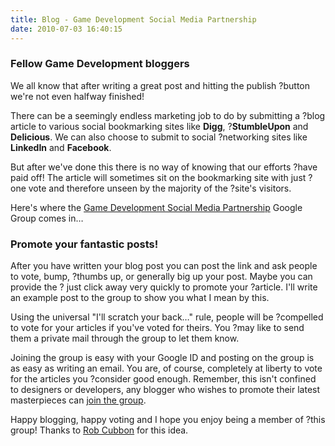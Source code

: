 ```yaml
---
title: Blog - Game Development Social Media Partnership
date: 2010-07-03 16:40:15
---
```


### Fellow Game Development bloggers

We all know that after writing a great post and hitting the publish
?button we're not even halfway finished!

There can be a seemingly endless marketing job to do by submitting a
?blog article to various social bookmarking sites like **Digg**,
?**StumbleUpon** and **Delicious**. We can also choose to submit to
social ?networking sites like **LinkedIn** and **Facebook**.

But after we've done this there is no way of knowing that our efforts
?have paid off! The article will sometimes sit on the bookmarking site
with just ?one vote and therefore unseen by the majority of the ?site's
visitors.

Here's where the [Game Development Social Media
Partnership](http://groups.google.com/group/game-development-social-media-partnership) Google Group comes in…

### Promote your fantastic posts!

After you have written your blog post you can post the link and ask
people to vote, bump, ?thumbs up, or generally big up your post. Maybe
you can provide the ?
just click away very quickly to promote your ?article. I'll write an
example post to the group to show you what I mean by this.

Using the universal "I'll scratch your back…" rule, people will be
?compelled to vote for your articles if you've voted for theirs. You
?may like to send them a private mail through the group to let them
know.

Joining the group is easy with your Google ID and posting on the group
is as easy as writing an email. You are, of course, completely at
liberty to vote for the articles you ?consider good enough.
Remember, this isn't confined to designers or developers, any blogger
who wishes to promote their latest masterpieces can [join the
group](http://groups.google.com/group/game-development-social-media-partnership/subscribe).

Happy blogging, happy voting and I hope you enjoy being a member of
?this group! Thanks to [Rob Cubbon](http://robcubbon.com) for this idea.
